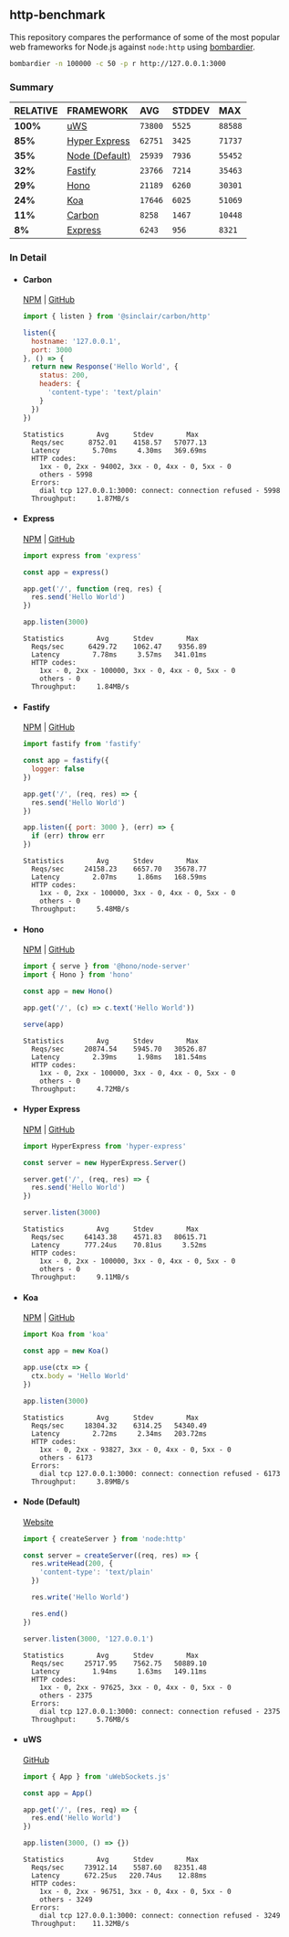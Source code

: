 ## http-benchmark

This repository compares the performance of some of the most popular web frameworks for Node.js against `node:http` using [bombardier](https://github.com/codesenberg/bombardier).

```bash
bombardier -n 100000 -c 50 -p r http://127.0.0.1:3000
```

### Summary

| RELATIVE | FRAMEWORK | AVG | STDDEV | MAX |
| :--- | :--- | :--- | :--- | :--- |
| **100%** | [uWS](#uws) | `73800` | `5525` | `88588` |
| **85%** | [Hyper Express](#hyper-express) | `62751` | `3425` | `71737` |
| **35%** | [Node (Default)](#node-default) | `25939` | `7936` | `55452` |
| **32%** | [Fastify](#fastify) | `23766` | `7214` | `35463` |
| **29%** | [Hono](#hono) | `21189` | `6260` | `30301` |
| **24%** | [Koa](#koa) | `17646` | `6025` | `51069` |
| **11%** | [Carbon](#carbon) | `8258` | `1467` | `10448` |
| **8%** | [Express](#express) | `6243` | `956` | `8321` |


### In Detail

- #### Carbon
  [NPM](https://npmjs.com/@sinclair/carbon) | [GitHub](https://github.com/sinclairzx81/carbon)
  ```js
  import { listen } from '@sinclair/carbon/http'

  listen({
    hostname: '127.0.0.1',
    port: 3000
  }, () => {
    return new Response('Hello World', {
      status: 200,
      headers: {
        'content-type': 'text/plain'
      }
    })
  })
  ```

  ```
  Statistics        Avg      Stdev        Max
    Reqs/sec      8752.01    4158.57   57077.13
    Latency        5.70ms     4.30ms   369.69ms
    HTTP codes:
      1xx - 0, 2xx - 94002, 3xx - 0, 4xx - 0, 5xx - 0
      others - 5998
    Errors:
      dial tcp 127.0.0.1:3000: connect: connection refused - 5998
    Throughput:     1.87MB/s
  ```

- #### Express
  [NPM](https://npmjs.com/express) | [GitHub](https://github.com/expressjs/express)
  ```js
  import express from 'express'

  const app = express()

  app.get('/', function (req, res) {
    res.send('Hello World')
  })

  app.listen(3000)
  ```

  ```
  Statistics        Avg      Stdev        Max
    Reqs/sec      6429.72    1062.47    9356.89
    Latency        7.78ms     3.57ms   341.01ms
    HTTP codes:
      1xx - 0, 2xx - 100000, 3xx - 0, 4xx - 0, 5xx - 0
      others - 0
    Throughput:     1.84MB/s
  ```

- #### Fastify
  [NPM](https://npmjs.com/fastify) | [GitHub](https://github.com/fastify/fastify)
  ```js
  import fastify from 'fastify'

  const app = fastify({
    logger: false
  })

  app.get('/', (req, res) => {
    res.send('Hello World')
  })

  app.listen({ port: 3000 }, (err) => {
    if (err) throw err
  })
  ```

  ```
  Statistics        Avg      Stdev        Max
    Reqs/sec     24158.23    6657.70   35678.77
    Latency        2.07ms     1.86ms   168.59ms
    HTTP codes:
      1xx - 0, 2xx - 100000, 3xx - 0, 4xx - 0, 5xx - 0
      others - 0
    Throughput:     5.48MB/s
  ```

- #### Hono
  [NPM](https://npmjs.com/hono) | [GitHub](https://github.com/honojs/hono)
  ```js
  import { serve } from '@hono/node-server'
  import { Hono } from 'hono'

  const app = new Hono()

  app.get('/', (c) => c.text('Hello World'))

  serve(app)
  ```

  ```
  Statistics        Avg      Stdev        Max
    Reqs/sec     20874.54    5945.70   30526.87
    Latency        2.39ms     1.98ms   181.54ms
    HTTP codes:
      1xx - 0, 2xx - 100000, 3xx - 0, 4xx - 0, 5xx - 0
      others - 0
    Throughput:     4.72MB/s
  ```

- #### Hyper Express
  [NPM](https://npmjs.com/hyper-express) | [GitHub](https://github.com/kartikk221/hyper-express)
  ```js
  import HyperExpress from 'hyper-express'

  const server = new HyperExpress.Server()

  server.get('/', (req, res) => {
    res.send('Hello World')
  })

  server.listen(3000)
  ```

  ```
  Statistics        Avg      Stdev        Max
    Reqs/sec     64143.38    4571.83   80615.71
    Latency      777.24us    70.81us     3.52ms
    HTTP codes:
      1xx - 0, 2xx - 100000, 3xx - 0, 4xx - 0, 5xx - 0
      others - 0
    Throughput:     9.11MB/s
  ```

- #### Koa
  [NPM](https://npmjs.com/koa) | [GitHub](https://github.com/koajs/koa)
  ```js
  import Koa from 'koa'

  const app = new Koa()

  app.use(ctx => {
    ctx.body = 'Hello World'
  })

  app.listen(3000)
  ```

  ```
  Statistics        Avg      Stdev        Max
    Reqs/sec     18304.32    6314.25   54340.49
    Latency        2.72ms     2.34ms   203.72ms
    HTTP codes:
      1xx - 0, 2xx - 93827, 3xx - 0, 4xx - 0, 5xx - 0
      others - 6173
    Errors:
      dial tcp 127.0.0.1:3000: connect: connection refused - 6173
    Throughput:     3.89MB/s
  ```

- #### Node (Default)
  [Website](https://nodejs.org/api/http.html)
  ```js
  import { createServer } from 'node:http'

  const server = createServer((req, res) => {
    res.writeHead(200, {
      'content-type': 'text/plain'
    })

    res.write('Hello World')

    res.end()
  })

  server.listen(3000, '127.0.0.1')
  ```

  ```
  Statistics        Avg      Stdev        Max
    Reqs/sec     25717.95    7562.75   50889.10
    Latency        1.94ms     1.63ms   149.11ms
    HTTP codes:
      1xx - 0, 2xx - 97625, 3xx - 0, 4xx - 0, 5xx - 0
      others - 2375
    Errors:
      dial tcp 127.0.0.1:3000: connect: connection refused - 2375
    Throughput:     5.76MB/s
  ```

- #### uWS
  [GitHub](https://github.com/uNetworking/uWebSockets.js)
  ```js
  import { App } from 'uWebSockets.js'

  const app = App()

  app.get('/', (res, req) => {
    res.end('Hello World')
  })

  app.listen(3000, () => {})
  ```

  ```
  Statistics        Avg      Stdev        Max
    Reqs/sec     73912.14    5587.60   82351.48
    Latency      672.25us   220.74us    12.88ms
    HTTP codes:
      1xx - 0, 2xx - 96751, 3xx - 0, 4xx - 0, 5xx - 0
      others - 3249
    Errors:
      dial tcp 127.0.0.1:3000: connect: connection refused - 3249
    Throughput:    11.32MB/s
  ```


